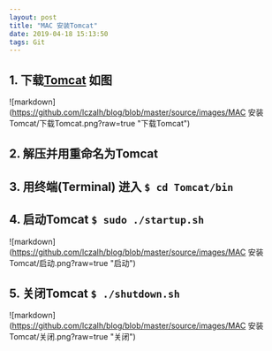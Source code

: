 ```yaml
---
layout: post
title: "MAC 安装Tomcat"
date: 2019-04-18 15:13:50
tags: Git
---
```


## 1. 下载[Tomcat](https://tomcat.apache.org/download-90.cgi) 如图
![markdown](https://github.com/lczalh/blog/blob/master/source/images/MAC 安装Tomcat/下载Tomcat.png?raw=true "下载Tomcat")
## 2. 解压并用重命名为Tomcat
## 3. 用终端(Terminal) 进入 `$ cd Tomcat/bin` 
## 4. 启动Tomcat `$ sudo ./startup.sh`
![markdown](https://github.com/lczalh/blog/blob/master/source/images/MAC 安装Tomcat/启动.png?raw=true "启动")
## 5. 关闭Tomcat `$ ./shutdown.sh`
![markdown](https://github.com/lczalh/blog/blob/master/source/images/MAC 安装Tomcat/关闭.png?raw=true "关闭")




